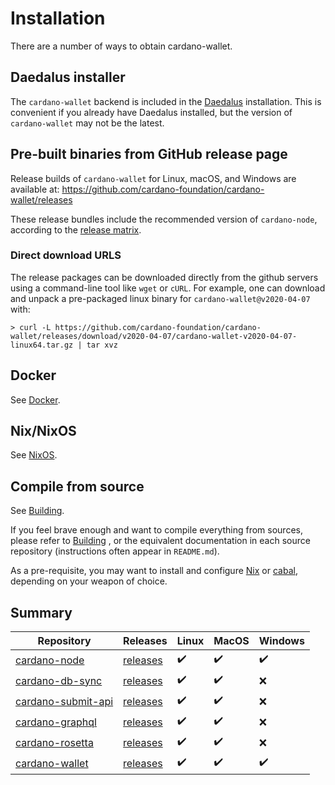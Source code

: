 # Installation

There are a number of ways to obtain cardano-wallet.

## Daedalus installer

The `cardano-wallet` backend is included in the [Daedalus](https://daedaluswallet.io) installation. This is convenient if you already have Daedalus installed, but the version of `cardano-wallet` may not be the latest.

## Pre-built binaries from GitHub release page

Release builds of `cardano-wallet` for Linux, macOS, and Windows are available at:
https://github.com/cardano-foundation/cardano-wallet/releases

These release bundles include the recommended version of `cardano-node`, according to the [release matrix](https://github.com/cardano-foundation/cardano-wallet#latest-releases).

### Direct download URLS

The release packages can be downloaded directly from the github servers using a command-line tool like `wget` or `cURL`. For example, one can download and unpack a pre-packaged linux binary for `cardano-wallet@v2020-04-07` with:

```
> curl -L https://github.com/cardano-foundation/cardano-wallet/releases/download/v2020-04-07/cardano-wallet-v2020-04-07-linux64.tar.gz | tar xvz
```

## Docker

See [Docker](installation/use-docker.md).

## Nix/NixOS

See [NixOS](installation/use-nixos.md).

## Compile from source

See [Building](../developer-guide/building.md).

If you feel brave enough and want to compile everything from sources, please refer to
[Building](../developer-guide/building.md)
, or the equivalent documentation in each source repository (instructions often appear in `README.md`).

As a pre-requisite, you may want to install and configure [Nix](https://nixos.org/) or [cabal](https://www.haskell.org/cabal/), depending on your weapon of choice.

## Summary

| Repository                               | Releases                            | Linux | MacOS | Windows |
| ---------------------------------------- | ----------------------------------- | ----- | ----- | ------- |
| [cardano-node][cardano-node]             | [releases][release-cardano-node]    | ✔️     | ✔️     | ✔️       |
| [cardano-db-sync][cardano-db-sync]       | [releases][release-cardano-db-sync] | ✔️     | ✔️     | ❌       |
| [cardano-submit-api][cardano-submit-api] | [releases][release-cardano-node]    | ✔️     | ✔️     | ❌       |
| [cardano-graphql][cardano-graphql]       | [releases][release-cardano-graphql] | ✔️     | ✔️     | ❌       |
| [cardano-rosetta][cardano-rosetta]       | [releases][release-cardano-rosetta] | ✔️     | ✔️     | ❌       |
| [cardano-wallet][cardano-wallet]         | [releases][release-cardano-wallet]  | ✔️     | ✔️     | ✔️       |

[cardano-node]: https://github.com/input-output-hk/cardano-node
[cardano-db-sync]: https://github.com/input-output-hk/cardano-db-sync
[cardano-submit-api]: https://github.com/input-output-hk/cardano-node/tree/master/cardano-submit-api
[cardano-rosetta]: https://github.com/input-output-hk/cardano-rosetta
[cardano-graphql]: https://github.com/input-output-hk/cardano-graphql
[cardano-wallet]: https://github.com/cardano-foundation/cardano-wallet

[release-cardano-node]: https://github.com/input-output-hk/cardano-node/releases
[release-cardano-db-sync]: https://github.com/input-output-hk/cardano-db-sync/releases
[release-cardano-graphql]: https://github.com/input-output-hk/cardano-graphql/releases
[release-cardano-rosetta]: https://github.com/input-output-hk/cardano-rosetta/releases
[release-cardano-wallet]: https://github.com/cardano-foundation/cardano-wallet/releases

[cardano-node]: https://github.com/input-output-hk/cardano-node
[cardano-db-sync]: https://github.com/input-output-hk/cardano-db-sync
[cardano-submit-api]: https://github.com/input-output-hk/cardano-rest

[doc-cardano-db-sync]: https://github.com/input-output-hk/cardano-db-sync/blob/master/nix/docker.nix#L1-L35
[doc-cardano-rest]: https://github.com/input-output-hk/cardano-rest/wiki/Docker
[doc-cardano-graphql]: https://github.com/input-output-hk/cardano-graphql/wiki/Docker
[doc-cardano-rosetta]: https://github.com/input-output-hk/cardano-rosetta
